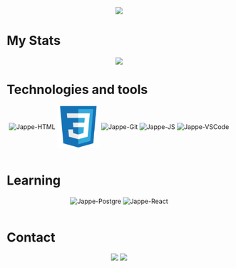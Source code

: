 
<p align="center">
  <img src="https://github.com/user-attachments/assets/3a48807e-12c5-4c32-b0b1-dce3b0a70674"/>
</p>

# My Stats
<P align="center">
  <a href="https://github-readme-stats.vercel.app/api?username=luiz07022009&show=reviews,discussions_started,discussions_answered,prs_merged,prs_merged_percentage" alt="github stats" /></a> <a href="https://github.com/luiz07022009/github-readme-stats"><img align="center" src="https://github-readme-stats.vercel.app/api/top-langs/?username=luiz07022009&layout=compact&theme=dark&hide_border=true" /></a>
</P> 

# Technologies and tools
<div align="center" style="display: inline_block">
  <img align="center" alt="Jappe-HTML" height="95" width="95" src="https://cdn.jsdelivr.net/gh/devicons/devicon@latest/icons/html5/html5-original.svg">
  <img align="center" alt="Jappe-CSS" height="95" width="95" src="https://raw.githubusercontent.com/devicons/devicon/master/icons/css3/css3-original.svg">
  <img align="center" alt="Jappe-Git" height="95" width="95" src="https://cdn.jsdelivr.net/gh/devicons/devicon/icons/git/git-original.svg">
  <img align="center" alt="Jappe-JS" height="95" width="95" src="https://cdn.jsdelivr.net/gh/devicons/devicon@latest/icons/javascript/javascript-original.svg">
  <img align="center" alt="Jappe-VSCode" height="95" width="95" src="https://cdn.jsdelivr.net/gh/devicons/devicon@latest/icons/vscode/vscode-original.svg">
</div>
<br>

# Learning
<div align="center" style="display: inline_block">
  <img align="center" alt="Jappe-Postgre" height="95" width="95" src="https://cdn.jsdelivr.net/gh/devicons/devicon@latest/icons/postgresql/postgresql-original.svg" />
  <img align="center" alt="Jappe-React" height="95" width="95" src="https://cdn.jsdelivr.net/gh/devicons/devicon@latest/icons/react/react-original.svg" />
</div>
<br>

# Contact

<div align=center> 
  <a href="mailto:luiz.libano.github@gmail.com"><img src="https://img.shields.io/badge/-Gmail-%23333?style=for-the-badge&logo=gmail&logoColor=white" target="_blank"></a>
  <a href="https://www.linkedin.com/in/luiz-eduardo-rosa-libano-298230374"><img src="https://img.shields.io/badge/LinkedIn-0077B5?style=for-the-badge&logo=linkedin&logoColor=white"></a>
</div>

